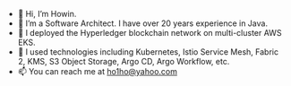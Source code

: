- 👋 Hi, I’m Howin.
- 👀 I’m a Software Architect. I have over 20 years experience in Java.
- 🌱 I deployed the Hyperledger blockchain network on multi-cluster AWS EKS.
- 💞️ I used technologies including Kubernetes, Istio Service Mesh, Fabric 2, KMS, S3 Object Storage, Argo CD, Argo Workflow, etc.
- 📫 You can reach me at ho1ho@yahoo.com
